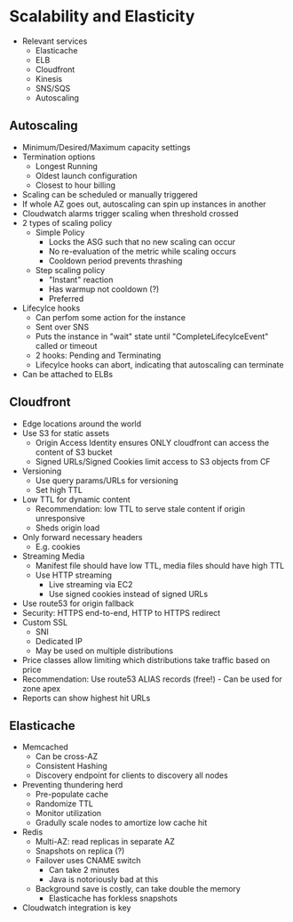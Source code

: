 # Scalability and Elasticity

* Relevant services
    * Elasticache
    * ELB
    * Cloudfront
    * Kinesis
    * SNS/SQS
    * Autoscaling

## Autoscaling

* Minimum/Desired/Maximum capacity settings
* Termination options
    * Longest Running
    * Oldest launch configuration
    * Closest to hour billing
* Scaling can be scheduled or manually triggered
* If whole AZ goes out, autoscaling can spin up instances in another
* Cloudwatch alarms trigger scaling when threshold crossed
* 2 types of scaling policy
    * Simple Policy
        * Locks the ASG such that no new scaling can occur
        * No re-evaluation of the metric while scaling occurs
        * Cooldown period prevents thrashing
    * Step scaling policy
        * "Instant" reaction
        * Has warmup not cooldown (?)
        * Preferred
* Lifecylce hooks 
    * Can perfom some action for the instance
    * Sent over SNS
    * Puts the instance in "wait" state until "CompleteLifecylceEvent" called or timeout
    * 2 hooks: Pending and Terminating
    * Lifecylce hooks can abort, indicating that autoscaling can terminate
* Can be attached to ELBs

## Cloudfront
* Edge locations around the world
* Use S3 for static assets
    * Origin Access Identity ensures ONLY cloudfront can access the content of S3 bucket
    * Signed URLs/Signed Cookies limit access to S3 objects from CF
* Versioning
    * Use query params/URLs for versioning
    * Set high TTL
* Low TTL for dynamic content
    * Recommendation: low TTL to serve stale content if origin unresponsive
    * Sheds origin load
* Only forward necessary headers
    * E.g. cookies
* Streaming Media
    * Manifest file should have low TTL, media files should have high TTL
    * Use HTTP streaming
        * Live streaming via EC2
        * Use signed cookies instead of signed URLs
* Use route53 for origin fallback
* Security: HTTPS end-to-end, HTTP to HTTPS redirect
* Custom SSL
    * SNI
    * Dedicated IP
    * May be used on multiple distributions
* Price classes allow limiting which distributions take traffic based on price
* Recommendation: Use route53 ALIAS records (free!) - Can be used for zone apex
* Reports can show highest hit URLs

## Elasticache
* Memcached
    * Can be cross-AZ
    * Consistent Hashing
    * Discovery endpoint for clients to discovery all nodes
* Preventing thundering herd
    * Pre-populate cache
    * Randomize TTL
    * Monitor utilization
    * Gradully scale nodes to amortize low cache hit
* Redis
    * Multi-AZ: read replicas in separate AZ
    * Snapshots on replica (?)
    * Failover uses CNAME switch
        * Can take 2 minutes
        * Java is notoriously bad at this
    * Background save is costly, can take double the memory
        * Elasticache has forkless snapshots
* Cloudwatch integration is key
